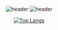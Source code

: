 <div align="center">

  ![header](https://capsule-render.vercel.app/api?type=transparent&height=150&section=header&text=i'm%20zeun&fontSize=90&fontColor=f6e6d1)
  ![header](https://capsule-render.vercel.app/api?type=slice)


  [![Top Langs](https://github-readme-stats.vercel.app/api/top-langs/?username=anuraghazra&layout=compact)](https://github.com/anuraghazra/github-readme-stats)

</div>
